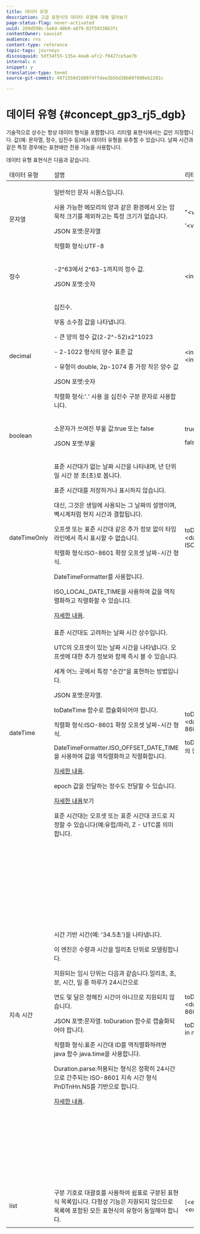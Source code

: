 ```yaml
---
title: 데이터 유형
description: 고급 표현식의 데이터 유형에 대해 알아보기
page-status-flag: never-activated
uuid: 269d590c-5a6d-40b9-a879-02f5033863fc
contentOwner: sauviat
audience: rns
content-type: reference
topic-tags: journeys
discoiquuid: 5df34f55-135a-4ea8-afc2-f9427ce5ae7b
internal: n
snippet: y
translation-type: tm+mt
source-git-commit: 4871550d1608f4ffdee3b56d38b08f808eb2281c

---
```



# 데이터 유형 {#concept_gp3_rj5_dgb}

기술적으로 상수는 항상 데이터 형식을 포함합니다. 리터럴 표현식에서는 값만 지정합니다. 값(예: 문자열, 정수, 십진수 등)에서 데이터 유형을 유추할 수 있습니다. 날짜 시간과 같은 특정 경우에는 표현에만 전용 기능을 사용합니다.

데이터 유형 표현식은 다음과 같습니다.

<table>
    <thead>
        <tr>
        <td>데이터 유형</td>
        <td>설명</td>
        <td>리터럴 표현</td>
        <td>예</td>
        </tr>
    </thead>
    <tbody>
    <tr>
        <td>문자열</td>
        <td><p>일반적인 문자 시퀀스입니다.</p><p>사용 가능한 메모리의 양과 같은 환경에서 오는 암묵적 크기를 제외하고는 특정 크기가 없습니다.</p><p>JSON 포맷:문자열</p><p>직렬화 형식:UTF-8</p></td>
        <td><p>"&lt;value&gt;"</p><p>'&lt;value&gt;'</p></td>
        <td><p><pre>"hello world"</pre></p><p><pre>'hello world'</pre></p></td>
    </tr>
    <tr>
        <td>정수</td>
        <td><p>-2^63에서 2^63-1까지의 정수 값.</p><p>JSON 포맷:숫자</p></td>
        <td>&lt;integer value&gt;</td>
        <td><p><pre>42</pre></p></td>
    </tr>
    <tr>
        <td>decimal</td>
        <td><p>십진수.</p><p>부동 소수점 값을 나타냅니다.</p>
        <p>- 큰 양의 정수 값(2-2^-52)x2^1023</p>
        <p> - 2-1022 형식의 양수 표준 값</p>
        <p> - 유형이 double, 2p-1074 중 가장 작은 양수 값</p><p>JSON 포맷:숫자</p><p>직렬화 형식:'.' 사용 을 십진수 구분 문자로 사용합니다.</p></td>
        <td>&lt;integer value&gt;.&lt;integer value&gt;</td>
        <td><p><pre>3.14</pre></p></td>
    </tr>
    <tr>
        <td>boolean</td>
        <td><p>소문자가 쓰여진 부울 값:true 또는 false</p><p>JSON 포맷:부울</p></td>
        <td><p>true</p><p>false</p></td>
        <td><p><pre>true</pre></p></td>
    </tr>
    <tr>
        <td>dateTimeOnly</td>
        <td><p>표준 시간대가 없는 날짜 시간을 나타내며, 년 단위 일 시간 분 초(초)로 봅니다.</p><p>표준 시간대를 저장하거나 표시하지 않습니다.</p><p>대신, 그것은 생일에 사용되는 그 날짜의 설명이며, 벽시계처럼 현지 시간과 결합됩니다.</p><p>오프셋 또는 표준 시간대 같은 추가 정보 없이 타임라인에서 즉시 표시할 수 없습니다.</p><p>직렬화 형식:ISO-8601 확장 오프셋 날짜-시간 형식.</p><p>DateTimeFormatter를 사용합니다.</p><p>ISO_LOCAL_DATE_TIME을 사용하여 값을 역직렬화하고 직렬화할 수 있습니다.</p> <a href="https://docs.oracle.com/javase/8/docs/api/java/time/format/DateTimeFormatter.html#ISO_LOCAL_DATE_TIME">자세한 내용</a>.</td>
        <td><p>toDateTimeOnly("&lt;dateTimeOnly in ISO-8601 format&gt;")</p></td>
        <td></td>
    </tr>
    <tr>
        <td>dateTime</td>
        <td><p>표준 시간대도 고려하는 날짜 시간 상수입니다.</p><p>UTC의 오프셋이 있는 날짜 시간을 나타냅니다. 오프셋에 대한 추가 정보와 함께 즉시 볼 수 있습니다. </p><p>세계 어느 곳에서 특정 "순간"을 표현하는 방법입니다.</p><p>JSON 포맷:문자열.</p><p> toDateTime 함수로 캡슐화되어야 합니다.</p><p>
        직렬화 형식:ISO-8601 확장 오프셋 날짜-시간 형식.</p><p> DateTimeFormatter.ISO_OFFSET_DATE_TIME을 사용하여 값을 역직렬화하고 직렬화합니다.</p> <a href="https://docs.oracle.com/javase/8/docs/api/java/time/format/DateTimeFormatter.html#ISO_OFFSET_DATE_TIME">자세한 내용</a>. 
        <p>epoch 값을 전달하는 정수도 전달할 수 있습니다.</p> <a href="https://www.epochconverter.com/">자세한 내용</a>보기</p>
        <p>표준 시간대는 오프셋 또는 표준 시간대 코드로 지정할 수 있습니다(예:유럽/파리, Z - UTC를 의미합니다.</p></td>
        <td><p>toDateTime("&lt;dateTime in ISO-8601 format&gt;")</p>
        <p>toDateTime(&lt;epoch의 정수 값(밀리초))</p></td>
        <td><p><pre>toDateTime("1977-04-22T06:00:00Z")</pre></p><p><pre>toDateTime</pre></p><p><pre>("2011-12-03T15:15:30Z")</pre></p><p><pre>toDateTime</pre></p><p><pre>("2011-12-03T15:15:30.123Z")</pre></p><p><pre>toDateTime</pre></p><p><pre>("2011-12-03T15:15:30.123+02:00")</pre></p>
        <p><pre>toDateTime</pre></p><p><pre>("2011-12-03T15:15:30.123-00:20")</pre></p><p><pre>toDateTime(1560762190189)</pre></p></td>
    </tr>
    <tr>
        <td>지속 시간</td>
        <td><p>시간 기반 시간(예: '34.5초')을 나타냅니다.</p><p> 이 엔진은 수량과 시간을 밀리초 단위로 모델링합니다.</p><p>지원되는 임시 단위는 다음과 같습니다.밀리초, 초, 분, 시간, 일 중 하루가 24시간으로</p><p> 연도 및 달은 정해진 시간이 아니므로 지원되지 않습니다.</p><p>JSON 포맷:문자열. toDuration 함수로 캡슐화되어야 합니다.</p><p>직렬화 형식:표준 시간대 ID를 역직렬화하려면 java 함수 java.time을 사용합니다.</p><p>Duration.parse:허용되는 형식은 정확히 24시간으로 간주되는 ISO-8601 지속 시간 형식 PnDTnHn.NS를 기반으로 합니다.</p><a href="https://docs.oracle.com/javase/8/docs/api/java/time/Duration.html#parse-java.lang.CharSequence-">자세한 내용</a>.</td>
        <td><p>toDuration("&lt;duration in ISO-8601 format&gt;")</p><p>toDuration(&lt;duration in milliseconds&gt;)</p></td>
        <td><p><pre>toDuration("PT5S") // 5초</pre></p>
        <p><pre>toDuration(500) // </pre></p>
        <p><pre>500ms</pre></p>
        <p><pre>toDuration("PT20.345S") </pre></p>
        <p><pre>— 구문: "20.345초"</pre></p>
        <p><pre>toDuration("PT15M") </pre></p>
        <p><pre> — 구문 분석: "15분"</pre></p>
        <p><pre>(분이 60초인 경우)</pre></p>
        <p><pre>toDuration("PT10H") </pre></p>
        <p><pre>— 구문 분석: "10시간"</pre></p>
        <p><pre>(시간이 3600초인 경우)</pre></p>
        <p><pre>toDuration("P2D") </pre></p>
        <p><pre>— 구문 "2일"</pre></p>
        <p><pre>(일 </pre></p>
        <p><pre>24시간 또는 86400초)</pre></p>
        <p><pre>toDuration("P2DT3H4M") </pre></p>
        <p><pre>—</pre></p>
        <p><pre>"2일, 3시간 4분"</pre></p>
        <p><pre>toDuration("P-6H3M") </pre></p>
        <p><pre>—</pre></p>
        <p><pre>"-6시간 + 3분"</pre></p>
        <p><pre>toDuration("-P6H3M") </pre></p>
        <p><pre>—</pre></p>
        <p><pre>"-6시간 및 -3분"</pre></p>
        <p><pre>toDuration("-P-6H+3M") </pre></p>
        <p><pre>—</pre></p>
        <p><pre>"+6시간 및 -3분"</pre></p></td>
    </tr>
    <tr>
        <td>list</td>
        <td>구분 기호로 대괄호를 사용하여 쉼표로 구분된 표현식 목록입니다. 다형성 기능은 지원되지 않으므로 목록에 포함된 모든 표현식의 유형이 동일해야 합니다.</td>
        <td>[&lt;expression&gt;, &lt;expression&gt;, ...]</td>
        <td><p><pre>["value1","value2"]</pre></p><p><pre>[3,5]</pre></p><p><pre>[toDuration(500),toDuration(800)]</pre></p></td>
    </tr>
    </tbody>
</table>

